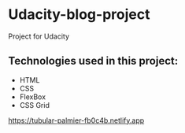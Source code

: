 # Udacity-blog-project
Project for Udacity
## Technologies used in this project:
* HTML
* CSS
* FlexBox
* CSS Grid


https://tubular-palmier-fb0c4b.netlify.app